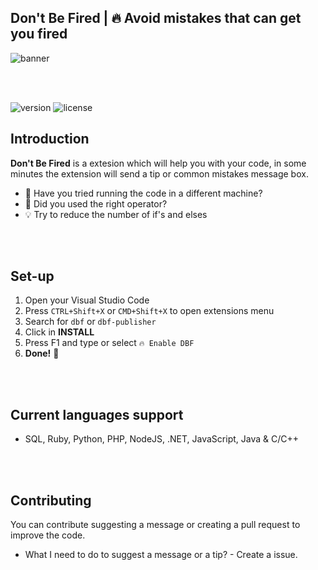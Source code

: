 ## Don't Be Fired | 🔥 Avoid mistakes that can get you fired

![banner](https://i.imgur.com/FS5DhxE.png)

<br><br>

![version](https://img.shields.io/badge/VERSION-0.0.6-brightgreen.svg?style=for-the-badge)
![license](https://img.shields.io/badge/LICENSE-MIT-blue.svg?style=for-the-badge)

## Introduction
**Don't Be Fired** is a extesion which will help you with your code, in some minutes the extension will send a tip or common mistakes message box.

- 🤔 Have you tried running the code in a different machine?
- 🤔 Did you used the right operator?
- 💡 Try to reduce the number of if's and elses

<br><br>

## Set-up
1. Open your Visual Studio Code
2. Press `CTRL+Shift+X` or `CMD+Shift+X` to open extensions menu
3. Search for `dbf` or `dbf-publisher`
4. Click in **INSTALL**
5. Press F1 and type or select `🔥 Enable DBF`
6. **Done!** 🥳

<br><br>

## Current languages support
- SQL, Ruby, Python, PHP, NodeJS, .NET, JavaScript, Java & C/C++

<br><br>

## Contributing
You can contribute suggesting a message or creating a pull request to improve the code.<br>
* What I need to do to suggest a message or a tip? - Create a issue.
